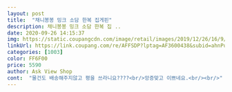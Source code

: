 ```yaml
---
layout: post 
title:  "채니봉봉 밍크 소담 한복 집게핀" 
description: 채니봉봉 밍크 소담 한복 집 ..
date: 2020-09-26 14:15:37 
img: https://static.coupangcdn.com/image/retail/images/2019/12/26/16/9/4f9a2bba-c69e-4aa5-9970-25a99d6ef035.jpg 
linkUrl: https://link.coupang.com/re/AFFSDP?lptag=AF3600438&subid=ahnPublicAsk&pageKey=1122622914&itemId=2088461952&vendorItemId=70087444825&traceid=V0-113-9174f0d8a317ad64 
categories: [1003] 
color: FF6F00 
price: 5590 
author: Ask View Shop 
cont:  "물건도 배송해주지않고 평을 쓰라니요????<br/>앙증맞고 이쁘네요.<br/><br/>" 
---
```

